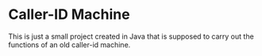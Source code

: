 # Caller-ID Machine

This is just a small project created in Java that is supposed to carry out the functions of an old caller-id machine.

